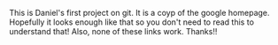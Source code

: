 This is Daniel's first project on git.  It is a coyp of the google homepage. Hopefully it looks enough like that so you don't need to read this to understand that! Also, none of these links work. Thanks!!